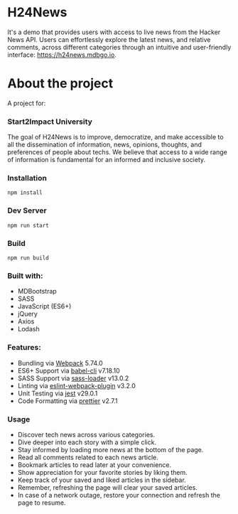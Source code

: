 # H24News

It's a demo that provides users with access to live news from the Hacker News API. Users can effortlessly explore the latest news, and relative comments, across different categories through an intuitive and user-friendly interface: https://h24news.mdbgo.io.

# About the project 
A project for:
### Start2Impact University
The goal of H24News is to improve, democratize, and make accessible to all the dissemination of information, news, opinions, thoughts, and preferences of people about techs. We believe that access to a wide range of information is fundamental for an informed and inclusive society.

### Installation
```
npm install
```
### Dev Server
```
npm run start
```
### Build
```
npm run build
```
### Built with:

* MDBootstrap
* SASS
* JavaScript (ES6+)
* jQuery
* Axios
* Lodash

### Features:

* Bundling via [Webpack](https://github.com/webpack/webpack) 5.74.0
* ES6+ Support via [babel-cli](https://github.com/babel/babel) v7.18.10
* SASS Support via [sass-loader](https://github.com/webpack-contrib/sass-loader) v13.0.2
* Linting via [eslint-webpack-plugin](https://github.com/webpack-contrib/eslint-webpack-plugin) v3.2.0
* Unit Testing via [jest](https://github.com/facebook/jest) v29.0.1
* Code Formatting via [prettier](https://github.com/prettier/prettier) v2.7.1

### Usage

* Discover tech news across various categories.
* Dive deeper into each story with a simple click.
* Stay informed by loading more news at the bottom of the page.
* Read all comments related to each news article.
* Bookmark articles to read later at your convenience.
* Show appreciation for your favorite stories by liking them.
* Keep track of your saved and liked articles in the sidebar. 
* Remember, refreshing the page will clear your saved articles.
* In case of a network outage, restore your connection and refresh the page to resume.
